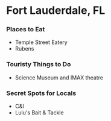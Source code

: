 # Fort Lauderdale, FL

### Places to Eat
- Temple Street Eatery
- Rubens

### Touristy Things to Do
- Science Museum and IMAX theatre

### Secret Spots for Locals
- C&I
- Lulu's Bait & Tackle
